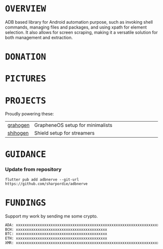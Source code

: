 # <samp>OVERVIEW</samp>

ADB based library for Android automation purpose, such as invoking shell commands, managing files and packages, and using xpath for element selection. It also allows for screen scraping, making it a versatile solution for both management and extraction.

# <samp>DONATION</samp>

# <samp>PICTURES</samp>

# <samp>PROJECTS</samp>

Proudly powering these:

<table>
  <tr>
    <td><a href="https://">grahogen</a></td>
    <td width="9999">GrapheneOS setup for minimalists</td>
  </tr>
  <tr>
    <td><a href="https://">shihogen</a></td>
    <td width="9999">Shield setup for streamers</td>
  </tr>
</table>

# <samp>GUIDANCE</samp>

### Update from repository

```shell
flutter pub add adbnerve --git-url https://github.com/sharpordie/adbnerve
```

# <samp>FUNDINGS</samp>

Support my work by sending me some crypto.

```txt
ADA: xxxxxxxxxxxxxxxxxxxxxxxxxxxxxxxxxxxxxxxxxxxxxxxxxxxxxxxxxxxxxxxxxxxxxxxxxxxxxxxxxxxxxxxxxxxxxxxxxxxxxxx
BCH: xxxxxxxxxxxxxxxxxxxxxxxxxxxxxxxxxxxxxxxxxx
BTC: xxxxxxxxxxxxxxxxxxxxxxxxxxxxxxxxxxxxxxxxxx
ETH: xxxxxxxxxxxxxxxxxxxxxxxxxxxxxxxxxxxxxxxxxx
XMR: xxxxxxxxxxxxxxxxxxxxxxxxxxxxxxxxxxxxxxxxxxxxxxxxxxxxxxxxxxxxxxxxxxxxxxxxxxxxxxxxxxxxxxxxxxxxxxx
```
